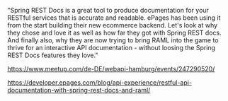  "Spring REST Docs is a great tool to produce documentation for your RESTful services that is accurate and readable. ePages has been using it from the start building their new ecommerce backend. Let's look at why they chose and love it as well as how far they got with Spring REST docs. And finally also, why they are now trying to bring RAML into the game to thrive for an interactive API documentation - without loosing the Spring REST Docs features they love."

https://www.meetup.com/de-DE/webapi-hamburg/events/247290520/

https://developer.epages.com/blog/api-experience/restful-api-documentation-with-spring-rest-docs-and-raml/
